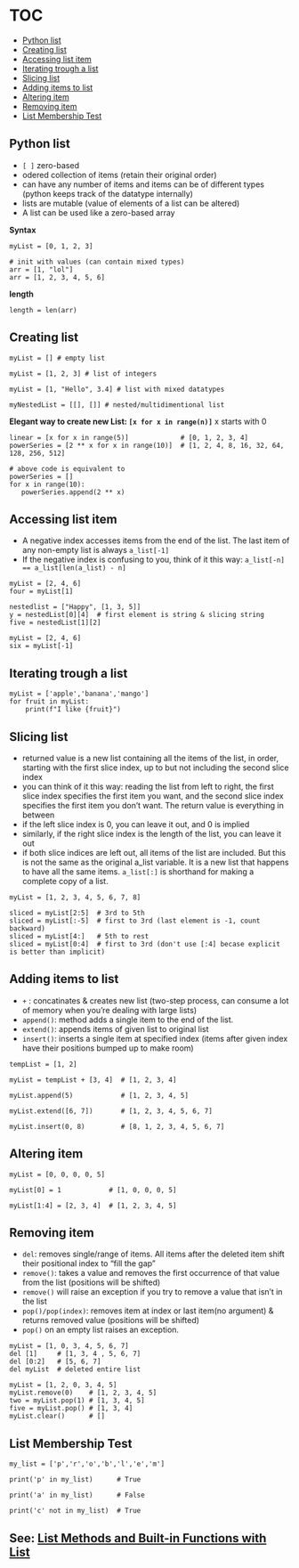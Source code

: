 # TOC
* [Python list](#python-list)
* [Creating list](#creating-list)
* [Accessing list item](#accessing-list-item)
* [Iterating trough a list](#iterating-trough-a-list)
* [Slicing list](#slicing-list)
* [Adding items to list](#adding-items-to-list)
* [Altering item](#altering-item)
* [Removing item](#removing-item)
* [List Membership Test](#list-membership-test)

## Python list
* `[ ]` zero-based
* odered collection of items (retain their original order)
* can have any number of items and items can be of different types (python keeps track of the datatype internally)
* lists are mutable (value of elements of a list can be altered)
* A list can be used like a zero-based array

**Syntax**
```
myList = [0, 1, 2, 3]

# init with values (can contain mixed types)
arr = [1, "lol"]
arr = [1, 2, 3, 4, 5, 6]
```

**length**
```
length = len(arr)
```

## Creating list
```
myList = [] # empty list

myList = [1, 2, 3] # list of integers

myList = [1, "Hello", 3.4] # list with mixed datatypes

myNestedList = [[], []] # nested/multidimentional list
```

**Elegant way to create new List: `[x for x in range(n)]`** x starts with 0
```
linear = [x for x in range(5)]             # [0, 1, 2, 3, 4]
powerSeries = [2 ** x for x in range(10)]  # [1, 2, 4, 8, 16, 32, 64, 128, 256, 512]

# above code is equivalent to
powerSeries = []
for x in range(10):
   powerSeries.append(2 ** x)
```

## Accessing list item
* A negative index accesses items from the end of the list. The last item of any non-empty list is always `a_list[-1]`
* If the negative index is confusing to you, think of it this way: `a_list[-n] == a_list[len(a_list) - n]`
```
myList = [2, 4, 6]
four = myList[1]

nestedlist = ["Happy", [1, 3, 5]]
y = nestedList[0][4]  # first element is string & slicing string
five = nestedList[1][2]

myList = [2, 4, 6]
six = myList[-1]
```

## Iterating trough a list
```
myList = ['apple','banana','mango']
for fruit in myList:
    print(f"I like {fruit}")
```

## Slicing list
* returned value is a new list containing all the items of the list, in order, starting with the first slice index, up to but not including the second slice index
* you can think of it this way: reading the list from left to right, the first slice index specifies the first item you want, and the second slice index specifies the first item you don’t want. The return value is everything in between
* if the left slice index is 0, you can leave it out, and 0 is implied
* similarly, if the right slice index is the length of the list, you can leave it out
* if both slice indices are left out, all items of the list are included. But this is not the same as the original a_list variable. It is a new list that happens to have all the same items. `a_list[:]` is shorthand for making a complete copy of a list.
```
myList = [1, 2, 3, 4, 5, 6, 7, 8]

sliced = myList[2:5]  # 3rd to 5th
sliced = myList[:-5]  # first to 3rd (last element is -1, count backward)
sliced = myList[4:]   # 5th to rest
sliced = myList[0:4]  # first to 3rd (don't use [:4] becase explicit is better than implicit)
```

## Adding items to list
* `+` : concatinates & creates new list (two-step process, can consume a lot of memory when you’re dealing with large lists)
* `append()`: method adds a single item to the end of the list.
* `extend()`: appends items of given list to original list
* `insert()`: inserts a single item at specified index (items after given index have their positions bumped up to make room)
```
tempList = [1, 2]

myList = tempList + [3, 4]  # [1, 2, 3, 4]

myList.append(5)            # [1, 2, 3, 4, 5]

myList.extend([6, 7])       # [1, 2, 3, 4, 5, 6, 7]

myList.insert(0, 8)         # [8, 1, 2, 3, 4, 5, 6, 7]

```

## Altering item
```
myList = [0, 0, 0, 0, 5]

myList[0] = 1            # [1, 0, 0, 0, 5]

myList[1:4] = [2, 3, 4]  # [1, 2, 3, 4, 5]

```

## Removing item
* `del`: removes single/range of items. All items after the deleted item shift their positional index to “fill the gap”
* `remove()`: takes a value and removes the first occurrence of that value from the list (positions will be shifted)
* `remove()` will raise an exception if you try to remove a value that isn’t in the list
* `pop()/pop(index)`: removes item at index or last item(no argument) & returns removed value (positions will be shifted)
* `pop()` on an empty list raises an exception.
```
myList = [1, 0, 3, 4, 5, 6, 7]
del [1]     # [1, 3, 4 , 5, 6, 7]
del [0:2]   # [5, 6, 7]
del myList  # deleted entire list

myList = [1, 2, 0, 3, 4, 5]
myList.remove(0)    # [1, 2, 3, 4, 5]
two = myList.pop(1) # [1, 3, 4, 5]
five = myList.pop() # [1, 3, 4]
myList.clear()      # []
```

## List Membership Test
```
my_list = ['p','r','o','b','l','e','m']

print('p' in my_list)      # True

print('a' in my_list)      # False

print('c' not in my_list)  # True
```

## See: [List Methods and Built-in Functions with List](https://www.programiz.com/python-programming/methods/list/)
